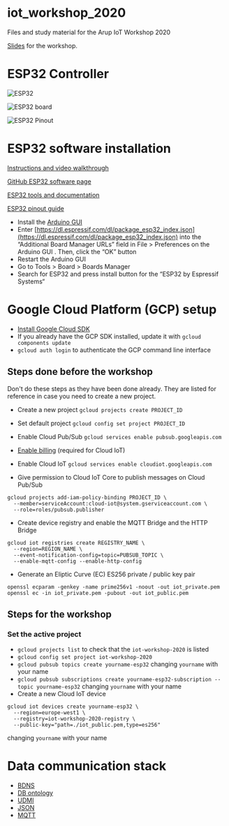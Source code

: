 # iot_workshop_2020

Files and study material for the Arup IoT Workshop 2020

[Slides](https://docs.google.com/presentation/d/1V-FpWEgVG5IYAx1H07vVJmNFeQp_SIVyyOpq0P_QqHQ/edit#slide=id.g877fa63a13_3_504) for the workshop.

# ESP32 Controller

![ESP32](https://docs.espressif.com/projects/esp-idf/en/latest/esp32/_images/esp32-devkitc-functional-overview.jpg)

![ESP32 board](https://github.com/Nicholas3388/LuaNode/raw/master/images/ESP32_dimension.png)

![ESP32 Pinout](https://i2.wp.com/randomnerdtutorials.com/wp-content/uploads/2018/08/ESP32-DOIT-DEVKIT-V1-Board-Pinout-36-GPIOs-updated.jpg?ssl=1)

# ESP32 software installation

[Instructions and video walkthrough](https://randomnerdtutorials.com/installing-the-esp32-board-in-arduino-ide-windows-instructions/)

[GitHub ESP32 software page](https://github.com/espressif/arduino-esp32)

[ESP32 tools and documentation](https://www.espressif.com/en/products/socs/esp32/resources)

[ESP32 pinout guide](https://randomnerdtutorials.com/esp32-pinout-reference-gpios/)

* Install the [Arduino GUI](https://www.arduino.cc/en/Main/Software)
* Enter [https://dl.espressif.com/dl/package_esp32_index.json](https://dl.espressif.com/dl/package_esp32_index.json) into the “Additional Board Manager URLs” field in File > Preferences on the Arduino GUI . Then, click the “OK” button
* Restart the Arduino GUI
* Go to Tools > Board > Boards Manager
* Search for ESP32 and press install button for the “ESP32 by Espressif Systems“

# Google Cloud Platform (GCP) setup

* [Install Google Cloud SDK](https://cloud.google.com/sdk/install)
* If you already have the GCP SDK installed, update it with `gcloud components update`
* `gcloud auth login` to authenticate the GCP command line interface

## Steps done before the workshop 

Don't do these steps as they have been done already.
They are listed for reference in case you need to create a new project.

* Create a new project `gcloud projects create PROJECT_ID`

* Set default project `gcloud config set project PROJECT_ID`

* Enable Cloud Pub/Sub `gcloud services enable pubsub.googleapis.com`

* [Enable billing](https://console.cloud.google.com/iot/) (required for Cloud IoT) 

* Enable Cloud IoT `gcloud services enable cloudiot.googleapis.com`

* Give permission to Cloud IoT Core to publish messages on Cloud Pub/Sub

```
gcloud projects add-iam-policy-binding PROJECT_ID \
  --member=serviceAccount:cloud-iot@system.gserviceaccount.com \
  --role=roles/pubsub.publisher
```

* Create device registry and enable the MQTT Bridge and the HTTP Bridge

```
gcloud iot registries create REGISTRY_NAME \
  --region=REGION_NAME \
  --event-notification-config=topic=PUBSUB_TOPIC \
  --enable-mqtt-config --enable-http-config
```

* Generate an Eliptic Curve (EC) ES256 private / public key pair

```
openssl ecparam -genkey -name prime256v1 -noout -out iot_private.pem
openssl ec -in iot_private.pem -pubout -out iot_public.pem
```

## Steps for the workshop 

### Set the active project

* `gcloud projects list` to check that the `iot-workshop-2020` is listed
* `gcloud config set project iot-workshop-2020`
* `gcloud pubsub topics create yourname-esp32` changing `yourname` with your name
* `gcloud pubsub subscriptions create yourname-esp32-subscription --topic yourname-esp32` changing `yourname` with your name
* Create a new Cloud IoT device

```
gcloud iot devices create yourname-esp32 \
  --region=europe-west1 \
  --registry=iot-workshop-2020-registry \
  --public-key="path=./iot_public.pem,type=es256"
```

changing `yourname` with your name

# Data communication stack

* [BDNS](https://github.com/theodi/BDNS)
* [DB ontology](https://github.com/google/digitalbuildings/tree/master/ontology)
* [UDMI](https://github.com/faucetsdn/daq/tree/master/schemas/udmi)
* [JSON](https://www.json.org/json-en.html)
* [MQTT](http://mqtt.org/)

